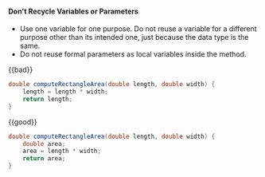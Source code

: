 <div id="title">

#### Don't Recycle Variables or Parameters

</div>

<div id="body">

*	Use one variable for one purpose. Do not reuse a variable for a different purpose other than its intended one, just because the data type is the same.
*	Do not reuse formal parameters as local variables inside the method.

<tip-box>

{{bad}}
```java
double computeRectangleArea(double length, double width) {
    length = length * width;
    return length;
}

```
{{good}}
```java
double computeRectangleArea(double length, double width) {
    double area;
    area = length * width;
    return area;
}
```

</tip-box>

</div>

<div id="extras">
</div>
